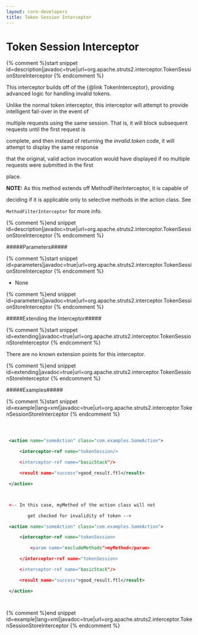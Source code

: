 ```yaml
---
layout: core-developers
title: Token Session Interceptor
---
```


# Token Session Interceptor



{% comment %}start snippet id=description|javadoc=true|url=org.apache.struts2.interceptor.TokenSessionStoreInterceptor {% endcomment %}
<p> <p>
 This interceptor builds off of the {@link TokenInterceptor}, providing advanced logic for handling invalid tokens.
 Unlike the normal token interceptor, this interceptor will attempt to provide intelligent fail-over in the event of
 multiple requests using the same session. That is, it will block subsequent requests until the first request is
 complete, and then instead of returning the <i>invalid.token</i> code, it will attempt to display the same response
 that the original, valid action invocation would have displayed if no multiple requests were submitted in the first
 place.
 </p>

 <p>
 <b>NOTE:</b> As this method extends off MethodFilterInterceptor, it is capable of
 deciding if it is applicable only to selective methods in the action class. See
 <code>MethodFilterInterceptor</code> for more info.
 </p>
</p>
{% comment %}end snippet id=description|javadoc=true|url=org.apache.struts2.interceptor.TokenSessionStoreInterceptor {% endcomment %}

#####Parameters#####



{% comment %}start snippet id=parameters|javadoc=true|url=org.apache.struts2.interceptor.TokenSessionStoreInterceptor {% endcomment %}
<p>
 <ul>

 <li>None</li>

 </ul>
</p>
{% comment %}end snippet id=parameters|javadoc=true|url=org.apache.struts2.interceptor.TokenSessionStoreInterceptor {% endcomment %}

#####Extending the Interceptor#####



{% comment %}start snippet id=extending|javadoc=true|url=org.apache.struts2.interceptor.TokenSessionStoreInterceptor {% endcomment %}
<p> <p>
 There are no known extension points for this interceptor.
 </p></p>
{% comment %}end snippet id=extending|javadoc=true|url=org.apache.struts2.interceptor.TokenSessionStoreInterceptor {% endcomment %}

#####Examples#####



{% comment %}start snippet id=example|lang=xml|javadoc=true|url=org.apache.struts2.interceptor.TokenSessionStoreInterceptor {% endcomment %}

```xml

 <action name="someAction" class="com.examples.SomeAction">
     <interceptor-ref name="tokenSession/>
     <interceptor-ref name="basicStack"/>
     <result name="success">good_result.ftl</result>
 </action>

 <-- In this case, myMethod of the action class will not
        get checked for invalidity of token -->
 <action name="someAction" class="com.examples.SomeAction">
     <interceptor-ref name="tokenSession>
         <param name="excludeMethods">myMethod</param>
     </interceptor-ref name="tokenSession>
     <interceptor-ref name="basicStack"/>
     <result name="success">good_result.ftl</result>
 </action>

```

{% comment %}end snippet id=example|lang=xml|javadoc=true|url=org.apache.struts2.interceptor.TokenSessionStoreInterceptor {% endcomment %}
